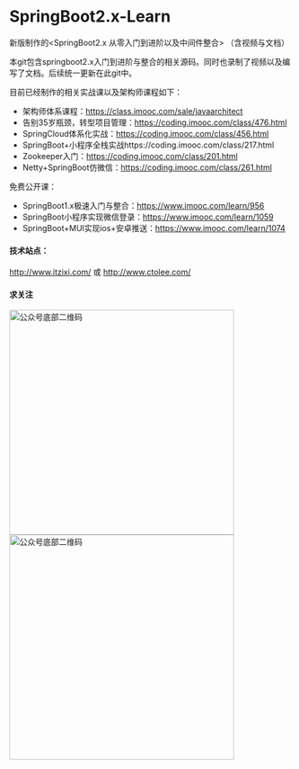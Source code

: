# SpringBoot2.x-Learn
新版制作的&lt;SpringBoot2.x 从零入门到进阶以及中间件整合> （含视频与文档）

本git包含springboot2.x入门到进阶与整合的相关源码。同时也录制了视频以及编写了文档。后续统一更新在此git中。

目前已经制作的相关实战课以及架构师课程如下：
* 架构师体系课程：https://class.imooc.com/sale/javaarchitect
* 告别35岁瓶颈，转型项目管理：https://coding.imooc.com/class/476.html
* SpringCloud体系化实战：https://coding.imooc.com/class/456.html
* SpringBoot+小程序全栈实战https://coding.imooc.com/class/217.html
* Zookeeper入门：https://coding.imooc.com/class/201.html
* Netty+SpringBoot仿微信：https://coding.imooc.com/class/261.html

免费公开课：
* SpringBoot1.x极速入门与整合：https://www.imooc.com/learn/956
* SpringBoot小程序实现微信登录：https://www.imooc.com/learn/1059
* SpringBoot+MUI实现ios+安卓推送：https://www.imooc.com/learn/1074

#### 技术站点：
http://www.itzixi.com/ 或 http://www.ctolee.com/

#### 求关注
<img width="400" alt="公众号底部二维码" src="https://user-images.githubusercontent.com/15144005/109984699-024dd900-7d3f-11eb-8997-6430bef85831.png">
<img width="400" alt="公众号底部二维码" src="https://user-images.githubusercontent.com/15144005/109984776-0f6ac800-7d3f-11eb-8292-cf13e1416800.JPG">
